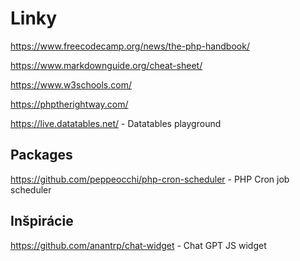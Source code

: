 # Linky

https://www.freecodecamp.org/news/the-php-handbook/

https://www.markdownguide.org/cheat-sheet/

https://www.w3schools.com/

https://phptherightway.com/

https://live.datatables.net/ - Datatables playground

## Packages
https://github.com/peppeocchi/php-cron-scheduler - PHP Cron job scheduler

## Inšpirácie
https://github.com/anantrp/chat-widget - Chat GPT JS widget

